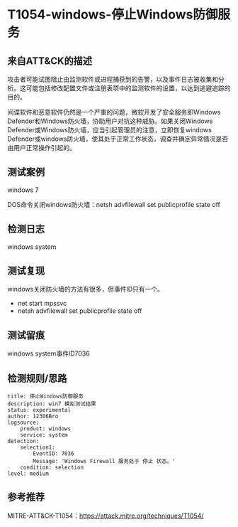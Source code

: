 # T1054-windows-停止Windows防御服务

## 来自ATT&CK的描述

攻击者可能试图阻止由监测软件或进程捕获到的告警，以及事件日志被收集和分析。这可能包括修改配置文件或注册表项中的监测软件的设置，以达到逃避追踪的目的。

间谍软件和恶意软件仍然是一个严重的问题，微软开发了安全服务即Windows Defender和Windows防火墙，协助用户对抗这种威胁。如果关闭Windows Defender或Windows防火墙，应当引起管理员的注意，立即恢复windows Defender或windows防火墙，使其处于正常工作状态，调查并确定异常情况是否由用户正常操作引起的。

## 测试案例

windows 7 

DOS命令关闭windows防火墙：netsh advfilewall set publicprofile state off

## 检测日志

windows system 

## 测试复现

windows关闭防火墙的方法有很多，但事件ID只有一个。

- net start mpssvc
- netsh advfilewall set publicprofile state off

## 测试留痕

windows system事件ID7036

## 检测规则/思路

```
title: 停止Windows防御服务
description: win7 模拟测试结果
status: experimental
author: 12306Bro
logsource:
​    product: windows
​    service: system
detection:
​    selection1:
​        EventID: 7036
​        Message: 'Windows Firewall 服务处于 停止 状态。'
​    condition: selection
level: medium
```

## 参考推荐

MITRE-ATT&CK-T1054：https://attack.mitre.org/techniques/T1054/





